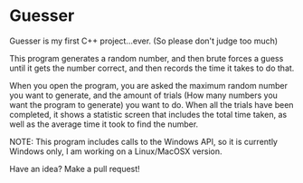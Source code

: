 Guesser
=======

Guesser is my first C++ project...ever. (So please don't judge too much)

This program generates a random number, and then brute forces a guess until it gets the number correct, and then records the time it takes to do that.

When you open the program, you are asked the maximum random number you want to generate, 
and the amount of trials (How many numbers you want the program to generate) you want to do. 
When all the trials have been completed, it shows a statistic screen that includes the total time taken, 
as well as the average time it took to find the number.

NOTE: This program includes calls to the Windows API, so it is currently Windows only, I am working on a Linux/MacOSX version.

Have an idea? Make a pull request!